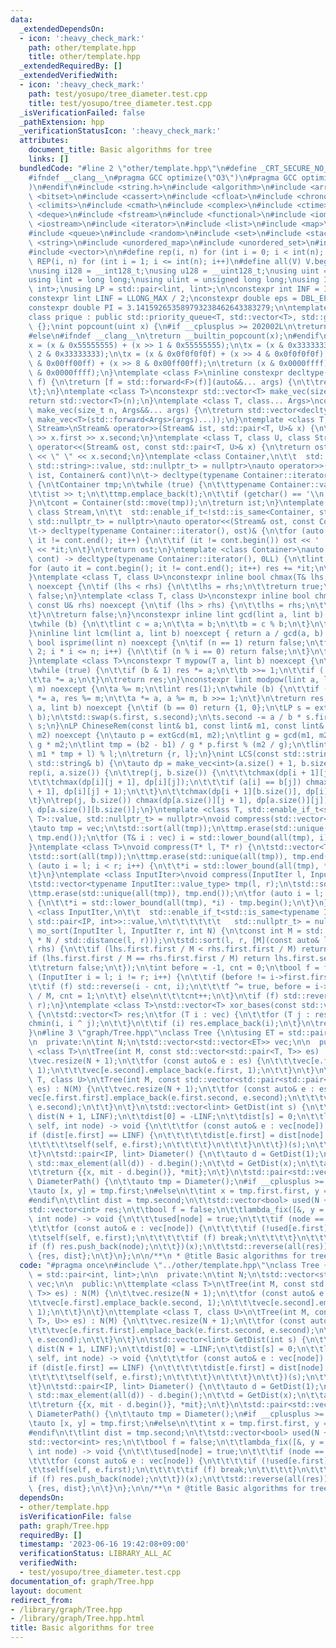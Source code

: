 ```yaml
---
data:
  _extendedDependsOn:
  - icon: ':heavy_check_mark:'
    path: other/template.hpp
    title: other/template.hpp
  _extendedRequiredBy: []
  _extendedVerifiedWith:
  - icon: ':heavy_check_mark:'
    path: test/yosupo/tree_diameter.test.cpp
    title: test/yosupo/tree_diameter.test.cpp
  _isVerificationFailed: false
  _pathExtension: hpp
  _verificationStatusIcon: ':heavy_check_mark:'
  attributes:
    document_title: Basic algorithms for tree
    links: []
  bundledCode: "#line 2 \"other/template.hpp\"\n#define _CRT_SECURE_NO_WARNINGS\n\
    #ifndef __clang__\n#pragma GCC optimize(\"O3\")\n#pragma GCC optimize(\"unroll-loops\"\
    )\n#endif\n#include <string.h>\n#include <algorithm>\n#include <array>\n#include\
    \ <bitset>\n#include <cassert>\n#include <cfloat>\n#include <chrono>\n#include\
    \ <climits>\n#include <cmath>\n#include <complex>\n#include <ctime>\n#include\
    \ <deque>\n#include <fstream>\n#include <functional>\n#include <iomanip>\n#include\
    \ <iostream>\n#include <iterator>\n#include <list>\n#include <map>\n#include <memory>\n\
    #include <queue>\n#include <random>\n#include <set>\n#include <stack>\n#include\
    \ <string>\n#include <unordered_map>\n#include <unordered_set>\n#include <utility>\n\
    #include <vector>\n\n#define rep(i, n) for (int i = 0; i < int(n); i++)\n#define\
    \ REP(i, n) for (int i = 1; i <= int(n); i++)\n#define all(V) V.begin(), V.end()\n\
    \nusing i128 = __int128_t;\nusing u128 = __uint128_t;\nusing uint = unsigned int;\n\
    using lint = long long;\nusing ulint = unsigned long long;\nusing IP = std::pair<int,\
    \ int>;\nusing LP = std::pair<lint, lint>;\n\nconstexpr int INF = INT_MAX / 2;\n\
    constexpr lint LINF = LLONG_MAX / 2;\nconstexpr double eps = DBL_EPSILON * 10;\n\
    constexpr double PI = 3.141592653589793238462643383279;\n\ntemplate <class T>\n\
    class prique : public std::priority_queue<T, std::vector<T>, std::greater<T>>\
    \ {};\nint popcount(uint x) {\n#if __cplusplus >= 202002L\n\treturn std::popcount(x);\n\
    #else\n#ifndef __clang__\n\treturn __builtin_popcount(x);\n#endif\n#endif\n\t\
    x = (x & 0x55555555) + (x >> 1 & 0x55555555);\n\tx = (x & 0x33333333) + (x >>\
    \ 2 & 0x33333333);\n\tx = (x & 0x0f0f0f0f) + (x >> 4 & 0x0f0f0f0f);\n\tx = (x\
    \ & 0x00ff00ff) + (x >> 8 & 0x00ff00ff);\n\treturn (x & 0x0000ffff) + (x >> 16\
    \ & 0x0000ffff);\n}\ntemplate <class F>\ninline constexpr decltype(auto) lambda_fix(F&&\
    \ f) {\n\treturn [f = std::forward<F>(f)](auto&&... args) {\n\t\treturn f(f, std::forward<decltype(args)>(args)...);\n\
    \t};\n}\ntemplate <class T>\nconstexpr std::vector<T> make_vec(size_t n) {\n\t\
    return std::vector<T>(n);\n}\ntemplate <class T, class... Args>\nconstexpr auto\
    \ make_vec(size_t n, Args&&... args) {\n\treturn std::vector<decltype(make_vec<T>(args...))>(n,\
    \ make_vec<T>(std::forward<Args>(args)...));\n}\ntemplate <class T, class U, class\
    \ Stream>\nStream& operator>>(Stream& ist, std::pair<T, U>& x) {\n\treturn ist\
    \ >> x.first >> x.second;\n}\ntemplate <class T, class U, class Stream>\nStream&\
    \ operator<<(Stream& ost, const std::pair<T, U>& x) {\n\treturn ost << x.first\
    \ << \" \" << x.second;\n}\ntemplate <class Container,\n\t\t  std::enable_if_t<!std::is_same<Container,\
    \ std::string>::value, std::nullptr_t> = nullptr>\nauto operator>>(std::istream&\
    \ ist, Container& cont)\n\t-> decltype(typename Container::iterator(), std::cin)&\
    \ {\n\tContainer tmp;\n\twhile (true) {\n\t\ttypename Container::value_type t;\n\
    \t\tist >> t;\n\t\ttmp.emplace_back(t);\n\t\tif (getchar() == '\\n') break;\n\t\
    }\n\tcont = Container(std::move(tmp));\n\treturn ist;\n}\ntemplate <class Container,\
    \ class Stream,\n\t\t  std::enable_if_t<!std::is_same<Container, std::string>::value,\
    \ std::nullptr_t> = nullptr>\nauto operator<<(Stream& ost, const Container& cont)\n\
    \t-> decltype(typename Container::iterator(), ost)& {\n\tfor (auto it = cont.begin();\
    \ it != cont.end(); it++) {\n\t\tif (it != cont.begin()) ost << ' ';\n\t\tost\
    \ << *it;\n\t}\n\treturn ost;\n}\ntemplate <class Container>\nauto sum(const Container&\
    \ cont) -> decltype(typename Container::iterator(), 0LL) {\n\tlint res = 0;\n\t\
    for (auto it = cont.begin(); it != cont.end(); it++) res += *it;\n\treturn res;\n\
    }\ntemplate <class T, class U>\nconstexpr inline bool chmax(T& lhs, const U& rhs)\
    \ noexcept {\n\tif (lhs < rhs) {\n\t\tlhs = rhs;\n\t\treturn true;\n\t}\n\treturn\
    \ false;\n}\ntemplate <class T, class U>\nconstexpr inline bool chmin(T& lhs,\
    \ const U& rhs) noexcept {\n\tif (lhs > rhs) {\n\t\tlhs = rhs;\n\t\treturn true;\n\
    \t}\n\treturn false;\n}\nconstexpr inline lint gcd(lint a, lint b) noexcept {\n\
    \twhile (b) {\n\t\tlint c = a;\n\t\ta = b;\n\t\tb = c % b;\n\t}\n\treturn a;\n\
    }\ninline lint lcm(lint a, lint b) noexcept { return a / gcd(a, b) * b; }\nconstexpr\
    \ bool isprime(lint n) noexcept {\n\tif (n == 1) return false;\n\tfor (int i =\
    \ 2; i * i <= n; i++) {\n\t\tif (n % i == 0) return false;\n\t}\n\treturn true;\n\
    }\ntemplate <class T>\nconstexpr T mypow(T a, lint b) noexcept {\n\tT res(1);\n\
    \twhile (true) {\n\t\tif (b & 1) res *= a;\n\t\tb >>= 1;\n\t\tif (!b) break;\n\
    \t\ta *= a;\n\t}\n\treturn res;\n}\nconstexpr lint modpow(lint a, lint b, lint\
    \ m) noexcept {\n\ta %= m;\n\tlint res(1);\n\twhile (b) {\n\t\tif (b & 1) res\
    \ *= a, res %= m;\n\t\ta *= a, a %= m, b >>= 1;\n\t}\n\treturn res;\n}\nLP extGcd(lint\
    \ a, lint b) noexcept {\n\tif (b == 0) return {1, 0};\n\tLP s = extGcd(b, a %\
    \ b);\n\tstd::swap(s.first, s.second);\n\ts.second -= a / b * s.first;\n\treturn\
    \ s;\n}\nLP ChineseRem(const lint& b1, const lint& m1, const lint& b2, const lint&\
    \ m2) noexcept {\n\tauto p = extGcd(m1, m2);\n\tlint g = gcd(m1, m2), l = m1 /\
    \ g * m2;\n\tlint tmp = (b2 - b1) / g * p.first % (m2 / g);\n\tlint r = (b1 +\
    \ m1 * tmp + l) % l;\n\treturn {r, l};\n}\nint LCS(const std::string& a, const\
    \ std::string& b) {\n\tauto dp = make_vec<int>(a.size() + 1, b.size() + 1);\n\t\
    rep(i, a.size()) {\n\t\trep(j, b.size()) {\n\t\t\tchmax(dp[i + 1][j], dp[i][j]);\n\
    \t\t\tchmax(dp[i][j + 1], dp[i][j]);\n\t\t\tif (a[i] == b[j]) chmax(dp[i + 1][j\
    \ + 1], dp[i][j] + 1);\n\t\t}\n\t\tchmax(dp[i + 1][b.size()], dp[i][b.size()]);\n\
    \t}\n\trep(j, b.size()) chmax(dp[a.size()][j + 1], dp[a.size()][j]);\n\treturn\
    \ dp[a.size()][b.size()];\n}\ntemplate <class T, std::enable_if_t<std::is_convertible<int,\
    \ T>::value, std::nullptr_t> = nullptr>\nvoid compress(std::vector<T>& vec) {\n\
    \tauto tmp = vec;\n\tstd::sort(all(tmp));\n\ttmp.erase(std::unique(all(tmp)),\
    \ tmp.end());\n\tfor (T& i : vec) i = std::lower_bound(all(tmp), i) - tmp.begin();\n\
    }\ntemplate <class T>\nvoid compress(T* l, T* r) {\n\tstd::vector<T> tmp(l, r);\n\
    \tstd::sort(all(tmp));\n\ttmp.erase(std::unique(all(tmp)), tmp.end());\n\tfor\
    \ (auto i = l; i < r; i++) {\n\t\t*i = std::lower_bound(all(tmp), *i) - tmp.begin();\n\
    \t}\n}\ntemplate <class InputIter>\nvoid compress(InputIter l, InputIter r) {\n\
    \tstd::vector<typename InputIter::value_type> tmp(l, r);\n\tstd::sort(all(tmp));\n\
    \ttmp.erase(std::unique(all(tmp)), tmp.end());\n\tfor (auto i = l; i < r; i++)\
    \ {\n\t\t*i = std::lower_bound(all(tmp), *i) - tmp.begin();\n\t}\n}\ntemplate\
    \ <class InputIter,\n\t\t  std::enable_if_t<std::is_same<typename InputIter::value_type,\
    \ std::pair<IP, int>>::value,\n\t\t\t\t\t\t   std::nullptr_t> = nullptr>\nvoid\
    \ mo_sort(InputIter l, InputIter r, int N) {\n\tconst int M = std::max(1.0, std::sqrt(lint(N)\
    \ * N / std::distance(l, r)));\n\tstd::sort(l, r, [M](const auto& lhs, const auto&\
    \ rhs) {\n\t\tif (lhs.first.first / M < rhs.first.first / M) return true;\n\t\t\
    if (lhs.first.first / M == rhs.first.first / M) return lhs.first.second < rhs.first.second;\n\
    \t\treturn false;\n\t});\n\tint before = -1, cnt = 0;\n\tbool f = false;\n\tfor\
    \ (InputIter i = l; i != r; i++) {\n\t\tif (before != i->first.first / M) {\n\t\
    \t\tif (f) std::reverse(i - cnt, i);\n\t\t\tf ^= true, before = i->first.first\
    \ / M, cnt = 1;\n\t\t} else\n\t\t\tcnt++;\n\t}\n\tif (f) std::reverse(r - cnt,\
    \ r);\n}\ntemplate <class T>\nstd::vector<T> xor_bases(const std::vector<T>& vec)\
    \ {\n\tstd::vector<T> res;\n\tfor (T i : vec) {\n\t\tfor (T j : res) {\n\t\t\t\
    chmin(i, i ^ j);\n\t\t}\n\t\tif (i) res.emplace_back(i);\n\t}\n\treturn res;\n\
    }\n#line 3 \"graph/Tree.hpp\"\nclass Tree {\n\tusing ET = std::pair<int, lint>;\n\
    \n  private:\n\tint N;\n\tstd::vector<std::vector<ET>> vec;\n\n  public:\n\ttemplate\
    \ <class T>\n\tTree(int M, const std::vector<std::pair<T, T>> es) : N(M) {\n\t\
    \tvec.resize(N + 1);\n\t\tfor (const auto& e : es) {\n\t\t\tvec[e.first].emplace_back(e.second,\
    \ 1);\n\t\t\tvec[e.second].emplace_back(e.first, 1);\n\t\t}\n\t}\n\ttemplate <class\
    \ T, class U>\n\tTree(int M, const std::vector<std::pair<std::pair<T, T>, U>>\
    \ es) : N(M) {\n\t\tvec.resize(N + 1);\n\t\tfor (const auto& e : es) {\n\t\t\t\
    vec[e.first.first].emplace_back(e.first.second, e.second);\n\t\t\tvec[e.first.second].emplace_back(e.first.first,\
    \ e.second);\n\t\t}\n\t}\n\tstd::vector<lint> GetDist(int s) {\n\t\tstd::vector<lint>\
    \ dist(N + 1, LINF);\n\t\tdist[0] = -LINF;\n\t\tdist[s] = 0;\n\t\tlambda_fix([&](auto\
    \ self, int node) -> void {\n\t\t\tfor (const auto& e : vec[node]) {\n\t\t\t\t\
    if (dist[e.first] == LINF) {\n\t\t\t\t\tdist[e.first] = dist[node] + e.second;\n\
    \t\t\t\t\tself(self, e.first);\n\t\t\t\t}\n\t\t\t}\n\t\t})(s);\n\t\treturn dist;\n\
    \t}\n\tstd::pair<IP, lint> Diameter() {\n\t\tauto d = GetDist(1);\n\t\tint x =\
    \ std::max_element(all(d)) - d.begin();\n\t\td = GetDist(x);\n\t\tauto mit = std::max_element(all(d));\n\
    \t\treturn {{x, mit - d.begin()}, *mit};\n\t}\n\tstd::pair<std::vector<int>, lint>\
    \ DiameterPath() {\n\t\tauto tmp = Diameter();\n#if __cplusplus >= 201703L\n\t\
    \tauto [x, y] = tmp.first;\n#else\n\t\tint x = tmp.first.first, y = tmp.first.second;\n\
    #endif\n\t\tlint dist = tmp.second;\n\t\tstd::vector<bool> used(N + 1);\n\t\t\
    std::vector<int> res;\n\t\tbool f = false;\n\t\tlambda_fix([&, y = y](auto self,\
    \ int node) -> void {\n\t\t\tused[node] = true;\n\t\t\tif (node == y) f = true;\n\
    \t\t\tfor (const auto& e : vec[node]) {\n\t\t\t\tif (!used[e.first]) {\n\t\t\t\
    \t\tself(self, e.first);\n\t\t\t\t\tif (f) break;\n\t\t\t\t}\n\t\t\t}\n\t\t\t\
    if (f) res.push_back(node);\n\t\t})(x);\n\t\tstd::reverse(all(res));\n\t\treturn\
    \ {res, dist};\n\t}\n};\n\n/**\n * @title Basic algorithms for tree\n */\n"
  code: "#pragma once\n#include \"../other/template.hpp\"\nclass Tree {\n\tusing ET\
    \ = std::pair<int, lint>;\n\n  private:\n\tint N;\n\tstd::vector<std::vector<ET>>\
    \ vec;\n\n  public:\n\ttemplate <class T>\n\tTree(int M, const std::vector<std::pair<T,\
    \ T>> es) : N(M) {\n\t\tvec.resize(N + 1);\n\t\tfor (const auto& e : es) {\n\t\
    \t\tvec[e.first].emplace_back(e.second, 1);\n\t\t\tvec[e.second].emplace_back(e.first,\
    \ 1);\n\t\t}\n\t}\n\ttemplate <class T, class U>\n\tTree(int M, const std::vector<std::pair<std::pair<T,\
    \ T>, U>> es) : N(M) {\n\t\tvec.resize(N + 1);\n\t\tfor (const auto& e : es) {\n\
    \t\t\tvec[e.first.first].emplace_back(e.first.second, e.second);\n\t\t\tvec[e.first.second].emplace_back(e.first.first,\
    \ e.second);\n\t\t}\n\t}\n\tstd::vector<lint> GetDist(int s) {\n\t\tstd::vector<lint>\
    \ dist(N + 1, LINF);\n\t\tdist[0] = -LINF;\n\t\tdist[s] = 0;\n\t\tlambda_fix([&](auto\
    \ self, int node) -> void {\n\t\t\tfor (const auto& e : vec[node]) {\n\t\t\t\t\
    if (dist[e.first] == LINF) {\n\t\t\t\t\tdist[e.first] = dist[node] + e.second;\n\
    \t\t\t\t\tself(self, e.first);\n\t\t\t\t}\n\t\t\t}\n\t\t})(s);\n\t\treturn dist;\n\
    \t}\n\tstd::pair<IP, lint> Diameter() {\n\t\tauto d = GetDist(1);\n\t\tint x =\
    \ std::max_element(all(d)) - d.begin();\n\t\td = GetDist(x);\n\t\tauto mit = std::max_element(all(d));\n\
    \t\treturn {{x, mit - d.begin()}, *mit};\n\t}\n\tstd::pair<std::vector<int>, lint>\
    \ DiameterPath() {\n\t\tauto tmp = Diameter();\n#if __cplusplus >= 201703L\n\t\
    \tauto [x, y] = tmp.first;\n#else\n\t\tint x = tmp.first.first, y = tmp.first.second;\n\
    #endif\n\t\tlint dist = tmp.second;\n\t\tstd::vector<bool> used(N + 1);\n\t\t\
    std::vector<int> res;\n\t\tbool f = false;\n\t\tlambda_fix([&, y = y](auto self,\
    \ int node) -> void {\n\t\t\tused[node] = true;\n\t\t\tif (node == y) f = true;\n\
    \t\t\tfor (const auto& e : vec[node]) {\n\t\t\t\tif (!used[e.first]) {\n\t\t\t\
    \t\tself(self, e.first);\n\t\t\t\t\tif (f) break;\n\t\t\t\t}\n\t\t\t}\n\t\t\t\
    if (f) res.push_back(node);\n\t\t})(x);\n\t\tstd::reverse(all(res));\n\t\treturn\
    \ {res, dist};\n\t}\n};\n\n/**\n * @title Basic algorithms for tree\n */"
  dependsOn:
  - other/template.hpp
  isVerificationFile: false
  path: graph/Tree.hpp
  requiredBy: []
  timestamp: '2023-06-16 19:42:08+09:00'
  verificationStatus: LIBRARY_ALL_AC
  verifiedWith:
  - test/yosupo/tree_diameter.test.cpp
documentation_of: graph/Tree.hpp
layout: document
redirect_from:
- /library/graph/Tree.hpp
- /library/graph/Tree.hpp.html
title: Basic algorithms for tree
---
```

